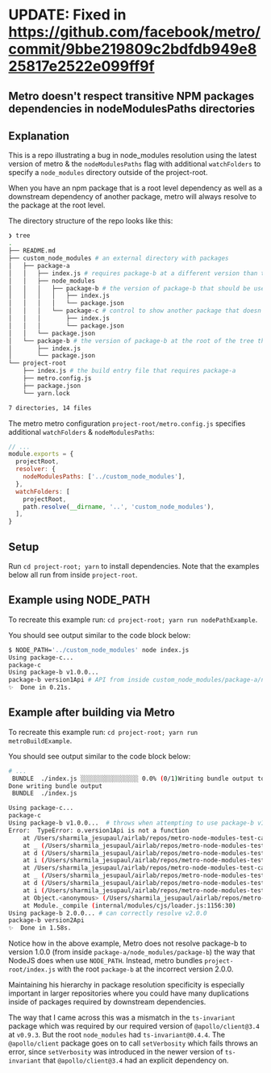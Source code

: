 # UPDATE: Fixed in https://github.com/facebook/metro/commit/9bbe219809c2bdfdb949e825817e2522e099ff9f


## Metro doesn't respect transitive NPM packages dependencies in nodeModulesPaths directories

## Explanation

This is a repo illustrating a bug in node_modules resolution using the latest version of metro & the `nodeModulesPaths` flag with additional `watchFolders` to specify a `node_modules` directory outside of the project-root.

When you have an npm package that is a root level dependency as well as a downstream dependency of another package, metro will always resolve to the package at the root level.

The directory structure of the repo looks like this:

```sh
❯ tree
.
├── README.md
├── custom_node_modules # an external directory with packages
│   ├── package-a
│   │   ├── index.js # requires package-b at a different version than the root custom_node_modules/package-b
│   │   ├── node_modules
│   │   │   ├── package-b # the version of package-b that should be used when required in package-a/index.js
│   │   │   │   ├── index.js
│   │   │   │   └── package.json
│   │   │   └── package-c # control to show another package that doesn't have this issue
│   │   │       ├── index.js
│   │   │       └── package.json
│   │   └── package.json
│   └── package-b # the version of package-b at the root of the tree that metro uses, even when resolving package-a/index.js
│       ├── index.js
│       └── package.json
└── project-root
    ├── index.js # the build entry file that requires package-a
    ├── metro.config.js
    ├── package.json
    └── yarn.lock

7 directories, 14 files
```

The metro metro configuration `project-root/metro.config.js` specifies additional `watchFolders` & `nodeModulesPaths`:

```js
// ...
module.exports = {
  projectRoot,
  resolver: {
    nodeModulesPaths: ['../custom_node_modules'],
  },
  watchFolders: [
    projectRoot, 
    path.resolve(__dirname, '..', 'custom_node_modules'),
  ],
}
```

## Setup

Run `cd project-root; yarn` to install dependencies. Note that the examples below all run from inside `project-root`.

## Example using NODE_PATH

To recreate this example run: `cd project-root; yarn run nodePathExample`.

You should see output similar to the code block below:

```sh
$ NODE_PATH='../custom_node_modules' node index.js
Using package-c...
package-c
Using package-b v1.0.0...
package-b version1Api # API from inside custom_node_modules/package-a/node_modules/package-b/index.js is used
✨  Done in 0.21s.
```

## Example after building via Metro

To recreate this example run: `cd project-root; yarn run metroBuildExample`.

You should see output similar to the code block below:

```sh
# ...
 BUNDLE  ./index.js ░░░░░░░░░░░░░░░░ 0.0% (0/1)Writing bundle output to: index.build.js
Done writing bundle output
 BUNDLE  ./index.js

Using package-c...
package-c
Using package-b v1.0.0...  # throws when attempting to use package-b v1.0.0
Error:  TypeError: o.version1Api is not a function
    at /Users/sharmila_jesupaul/airlab/repos/metro-node-modules-test-case/project-root/index.build.js:4:154
    at _ (/Users/sharmila_jesupaul/airlab/repos/metro-node-modules-test-case/project-root/index.build.js:2:1579)
    at d (/Users/sharmila_jesupaul/airlab/repos/metro-node-modules-test-case/project-root/index.build.js:2:1048)
    at i (/Users/sharmila_jesupaul/airlab/repos/metro-node-modules-test-case/project-root/index.build.js:2:502)
    at /Users/sharmila_jesupaul/airlab/repos/metro-node-modules-test-case/project-root/index.build.js:3:42
    at _ (/Users/sharmila_jesupaul/airlab/repos/metro-node-modules-test-case/project-root/index.build.js:2:1579)
    at d (/Users/sharmila_jesupaul/airlab/repos/metro-node-modules-test-case/project-root/index.build.js:2:1048)
    at i (/Users/sharmila_jesupaul/airlab/repos/metro-node-modules-test-case/project-root/index.build.js:2:502)
    at Object.<anonymous> (/Users/sharmila_jesupaul/airlab/repos/metro-node-modules-test-case/project-root/index.build.js:7:1)
    at Module._compile (internal/modules/cjs/loader.js:1156:30)
Using package-b 2.0.0... # can correctly resolve v2.0.0
package-b version2Api
✨  Done in 1.58s.
```

Notice how in the above example, Metro does not resolve package-b to version 1.0.0 (from inside `package-a/node_modules/package-b`) the way that NodeJS does when use `NODE_PATH`. Instead, metro bundles `project-root/index.js` with the root `package-b` at the incorrect version 2.0.0.

Maintaining his hierarchy in package resolution specificity is especially important in larger repositories where you could have many duplications inside of packages required by downstream dependencies.

The way that I came across this was a mismatch in the `ts-invariant` package which was required by our required version of `@apollo/client@3.4` at `v0.9.3`. But the root `node_modules` had `ts-invariant@0.4.4`. The `@apollo/client` package goes on to call `setVerbosity` which fails throws an error, since `setVerbosity` was introduced in the newer version of `ts-invariant` that `@apollo/client@3.4` had an explicit dependency on.
